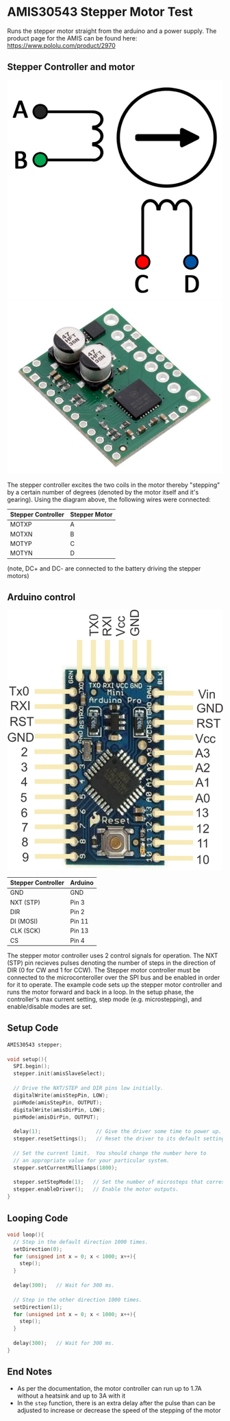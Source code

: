 # AMIS30543 Stepper Motor Test

Runs the stepper motor straight from the arduino and a power supply. The product page for the AMIS can be found here: https://www.pololu.com/product/2970

## Stepper Controller and motor

![motor](imgs/stepperWiring.jpg)
![motor Controller](imgs/AMIS_30543.jpg)

The stepper controller excites the two coils in the motor thereby "stepping" by a certain number of degrees (denoted by the motor itself and it's gearing). Using the diagram above, the following wires were connected:

| Stepper Controller | Stepper Motor |
| ------------------ | ------------- |
| MOTXP              | A             |
| MOTXN              | B             |
| MOTYP              | C             |
| MOTYN              | D             |

(note, DC+ and DC- are connected to the battery driving the stepper motors)

## Arduino control

![arduino pro mini](imgs/arduinoProMini.png)

| Stepper Controller | Arduino       |
| ------------------ | ------------- |
| GND		         | GND           |
| NXT (STP)          | Pin 3         |
| DIR                | Pin 2         |
| DI (MOSI)	         | Pin 11        |
| CLK (SCK)          | Pin 13        |
| CS                 | Pin 4         |

The stepper motor controller uses 2 control signals for operation. The NXT (STP) pin recieves pulses denoting the number of steps in the direction of DIR (0 for CW and 1 for CCW). The Stepper motor controller must be connected to the microconteroller over the SPI bus and be enabled in order for it to operate. The example code sets up the stepper motor controller and runs the motor forward and back in a loop. In the setup phase, the controller's max current setting, step mode (e.g. microstepping), and enable/disable modes are set. 

## Setup Code

``` C++
AMIS30543 stepper;

void setup(){
  SPI.begin();
  stepper.init(amisSlaveSelect);

  // Drive the NXT/STEP and DIR pins low initially.
  digitalWrite(amisStepPin, LOW);
  pinMode(amisStepPin, OUTPUT);
  digitalWrite(amisDirPin, LOW);
  pinMode(amisDirPin, OUTPUT);

  delay(1);                  // Give the driver some time to power up.
  stepper.resetSettings();   // Reset the driver to its default settings.

  // Set the current limit.  You should change the number here to
  // an appropriate value for your particular system.
  stepper.setCurrentMilliamps(1800);  
  
  stepper.setStepMode(1);   // Set the number of microsteps that correspond to one full step.
  stepper.enableDriver();   // Enable the motor outputs.
}
```


## Looping Code

``` C++
void loop(){
  // Step in the default direction 1000 times.
  setDirection(0);
  for (unsigned int x = 0; x < 1000; x++){
    step();
  }
  
  delay(300);   // Wait for 300 ms.

  // Step in the other direction 1000 times.
  setDirection(1);
  for (unsigned int x = 0; x < 1000; x++){
    step();
  }
  
  delay(300);   // Wait for 300 ms.
}
```

## End Notes

- As per the documentation, the motor controller can run up to 1.7A without a heatsink and up to 3A with it
- In the `step` function, there is an extra delay after the pulse than can be adjusted to increase or decrease the speed of the stepping of the motor


